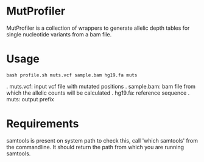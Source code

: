 # MutProfiler

MutProfiler is a  collection of wrappers to generate  allelic depth tables for single nucleotide variants from a bam file.

# Usage
```
bash profile.sh muts.vcf sample.bam hg19.fa muts
```
 . muts.vcf: input vcf file with mutated positions
 . sample.bam: bam file from which the allelic counts will be calculated
 . hg19.fa: reference sequence
 . muts: output prefix

# Requirements
samtools is present on system path to check this, call 'which samtools' from the commandline. It should return the path from which you are running samtools.

